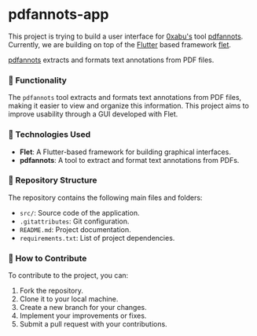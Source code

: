 # pdfannots-app

This project is trying to build a user interface for [0xabu's](https://github.com/0xabu) tool [pdfannots](https://github.com/0xabu/pdfannots).
Currently, we are building on top of the [Flutter](https://flutter.dev) based framework [flet](https://flet.dev).

[pdfannots](https://github.com/0xabu/pdfannots) extracts and formats text annotations from PDF files.

### 🔧 Functionality

The `pdfannots` tool extracts and formats text annotations from PDF files, making it easier to view and organize this information.
This project aims to improve usability through a GUI developed with Flet.

### 🧪 Technologies Used

* **Flet**: A Flutter-based framework for building graphical interfaces.
* **pdfannots**: A tool to extract and format text annotations from PDFs.

### 📂 Repository Structure

The repository contains the following main files and folders:

* `src/`: Source code of the application.
* `.gitattributes`: Git configuration.
* `README.md`: Project documentation.
* `requirements.txt`: List of project dependencies.

### 🚀 How to Contribute

To contribute to the project, you can:

1. Fork the repository.
2. Clone it to your local machine.
3. Create a new branch for your changes.
4. Implement your improvements or fixes.
5. Submit a pull request with your contributions.
